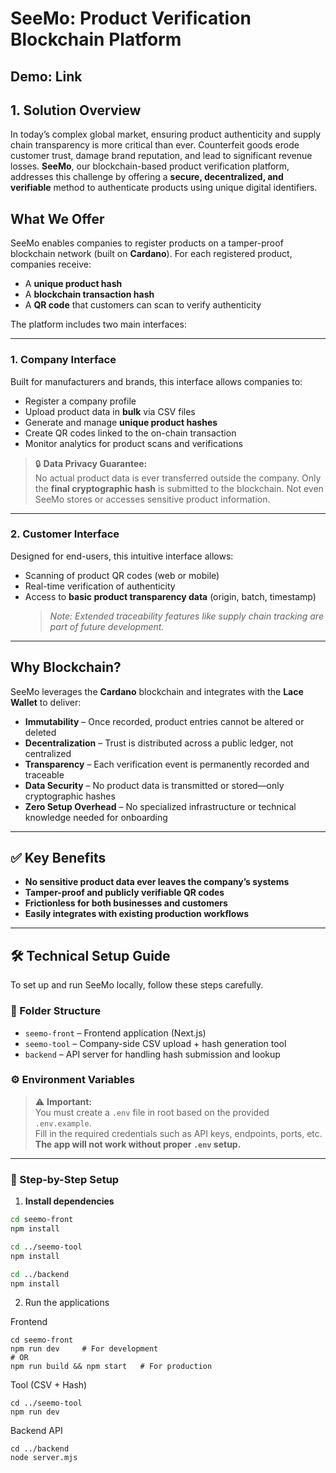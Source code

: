 # SeeMo: Product Verification Blockchain Platform

## Demo: Link

## 1. Solution Overview

In today’s complex global market, ensuring product authenticity and supply chain transparency is more critical than ever. Counterfeit goods erode customer trust, damage brand reputation, and lead to significant revenue losses. **SeeMo**, our blockchain-based product verification platform, addresses this challenge by offering a **secure, decentralized, and verifiable** method to authenticate products using unique digital identifiers.

## What We Offer

SeeMo enables companies to register products on a tamper-proof blockchain network (built on **Cardano**). For each registered product, companies receive:

- A **unique product hash**
- A **blockchain transaction hash**
- A **QR code** that customers can scan to verify authenticity

The platform includes two main interfaces:

---

### 1. Company Interface

Built for manufacturers and brands, this interface allows companies to:

- Register a company profile
- Upload product data in **bulk** via CSV files
- Generate and manage **unique product hashes**
- Create QR codes linked to the on-chain transaction
- Monitor analytics for product scans and verifications

> 🔒 **Data Privacy Guarantee:**  
> No actual product data is ever transferred outside the company. Only the **final cryptographic hash** is submitted to the blockchain. Not even SeeMo stores or accesses sensitive product information.

---

### 2. Customer Interface

Designed for end-users, this intuitive interface allows:

- Scanning of product QR codes (web or mobile)
- Real-time verification of authenticity
- Access to **basic product transparency data** (origin, batch, timestamp)
  > _Note: Extended traceability features like supply chain tracking are part of future development._

---

## Why Blockchain?

SeeMo leverages the **Cardano** blockchain and integrates with the **Lace Wallet** to deliver:

- **Immutability** – Once recorded, product entries cannot be altered or deleted
- **Decentralization** – Trust is distributed across a public ledger, not centralized
- **Transparency** – Each verification event is permanently recorded and traceable
- **Data Security** – No product data is transmitted or stored—only cryptographic hashes
- **Zero Setup Overhead** – No specialized infrastructure or technical knowledge needed for onboarding

---

## ✅ Key Benefits

- **No sensitive product data ever leaves the company’s systems**
- **Tamper-proof and publicly verifiable QR codes**
- **Frictionless for both businesses and customers**
- **Easily integrates with existing production workflows**

---

## 🛠 Technical Setup Guide

To set up and run SeeMo locally, follow these steps carefully.

### 📁 Folder Structure

- `seemo-front` – Frontend application (Next.js)
- `seemo-tool` – Company-side CSV upload + hash generation tool
- `backend` – API server for handling hash submission and lookup

### ⚙️ Environment Variables

> ⚠️ **Important:**  
> You must create a `.env` file in root based on the provided `.env.example`.  
> Fill in the required credentials such as API keys, endpoints, ports, etc. **The app will not work without proper `.env` setup.**

---

### 🚀 Step-by-Step Setup

1. **Install dependencies**

````bash
cd seemo-front
npm install

cd ../seemo-tool
npm install

cd ../backend
npm install
````     

2. Run the applications

Frontend
````
cd seemo-front
npm run dev     # For development
# OR
npm run build && npm start   # For production
````

Tool (CSV + Hash)
````
cd ../seemo-tool
npm run dev
````
Backend API
````
cd ../backend
node server.mjs
````
